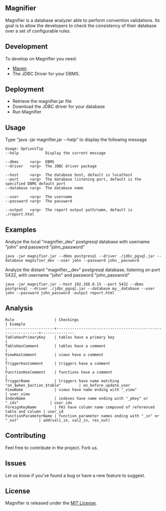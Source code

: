 ## Magnifier

Magnifier is a database analyzer able to perform convention validations. Its goal is to allow the developers to check the consistency of their database over a set of configurable rules. 

## Development

To develop on Magnifier you need:

- [Maven](https://github.com/apache/maven).
- The JDBC Driver for your DBMS.

## Deployment

- Retrieve the magnifier.jar file
- Download the JDBC driver for your database
- Run Magnifier

## Usage

Type "java -jar magnifier.jar --help" to display the following message

	Usage: OptionsTip
	--help            Display the current message
	
	--dbms     <arg>  DBMS
	--driver   <arg>  The JDBC driver package
	
	--host     <arg>  The database host, default is localhost
	--port     <arg>  The database listening port, default is the specified DBMS default port
	--database <arg>  The database name
	
	--user     <arg>  The username
	--password <arg>  The password
	
	--output   <arg>  The report output path/name, default is ./report.html

## Examples

Analyze the local "magnifier_dev" postgresql database with username "john" and password "john_password"

	java -jar magnifier.jar --dbms postgresql --driver ./jdbc_pgsql.jar --database magnifier_dev --user john --password john__password

Analyze the distant "magnifier__dev" postgresql database, listening on port 5432, with username "john" and password "john_password"

	java -jar magnifier.jar --host 192.168.0.15 --port 5432 --dbms postgresql --driver ./jdbc_pgsql.jar --database my__database --user john --password john_password -output report.html

## Analysis
	Rule                  | Checkings                                                    | Example
	----------------------+--------------------------------------------------------------+---------------
	TableHasPrimaryKey    | tables have a primary key                                    | 
	TableHasComment       | tables have a comment                                        | 
	ViewHasComment        | views have a comment                                         | 
	TriggerHasComment     | triggers have a comment                                      | 
	FunctionHasComment    | functions have a comment                                     | 
	TriggerName           | triggers have name matching "on_$when_$action_$table"        | on_before_update_user
	ViewName              | views have name ending with "_view"                          | user_view
	IndexName             | indexes have name ending with "_pkey" or "_idx"              | user_idx
	ForeignKeyName        | FKs have column name composed of referenced table and column | user_id
	FunctionParameterName | function parameter names ending with "_in" or "_out"         | add(val1_in, val2_in, res_out)

	

## Contributing

Feel free to contribute in the project. Fork us.

## Issues

Let us know if you've found a bug or have a new feature to suggest.

## License

Magnifier is released under the [MIT License](http://www.opensource.org/licenses/MIT).